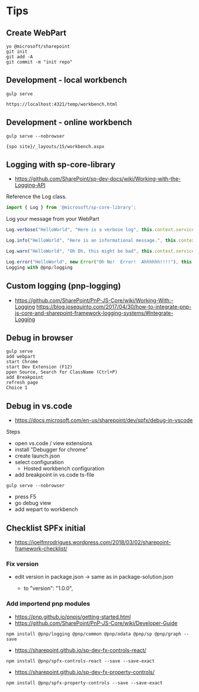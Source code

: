 # Tips

## Create WebPart

```bs
yo @microsoft/sharepoint
git init
git add -A
git commit -m "init repo"
```

## Development - local workbench

```bs
gulp serve

https://localhost:4321/temp/workbench.html
```

## Development - online workbench

```bs
gulp serve --nobrowser

{spo site}/_layouts/15/workbench.aspx
```

## Logging with sp-core-library

- <https://github.com/SharePoint/sp-dev-docs/wiki/Working-with-the-Logging-API>

Reference the Log class.

```ts
import { Log } from '@microsoft/sp-core-library';
```

Log your message from your WebPart

```ts
Log.verbose("HelloWorld", "Here is a verbose log", this.context.serviceScope);

Log.info("HelloWorld", "Here is an informational message.", this.context.serviceScope);

Log.warn("HelloWorld", "Oh Oh, this might be bad", this.context.serviceScope);

Log.error("HelloWorld", new Error("Oh No!  Error!  Ahhhhhh!!!!"), this.context.serviceScope);
Logging with @pnp/logging
```

## Custom logging (pnp-logging)

- <https://github.com/SharePoint/PnP-JS-Core/wiki/Working-With:-Logging>
https://blog.josequinto.com/2017/04/30/how-to-integrate-pnp-js-core-and-sharepoint-framework-logging-systems/#Integrate-Logging

## Debug in browser

```bs
gulp serve
add webpart
start Chrome
start Dev Extension (F12)
ppen Source, Search for ClassName (Ctrl+P)
add Breakpoint
refresh page
Choice 1
```

## Debug in vs.code

- <https://docs.microsoft.com/en-us/sharepoint/dev/spfx/debug-in-vscode>

Steps
* open vs.code / view extensions
* install "Debugger for chrome"
* create launch.json
* select configuration
    * Hosted workbench configuration
* add breakpoint in vs.code ts-file

```bs
gulp serve --nobrowser
```
* press F5
* go debug view
* add wepart to workbench

## Checklist SPFx initial

- <https://joelfmrodrigues.wordpress.com/2018/03/02/sharepoint-framework-checklist/>

### Fix version

* edit version in package.json -> same as in package-solution.json

    * to "version": "1.0.0",

### Add importend pnp modules

- <https://pnp.github.io/pnpjs/getting-started.html>
- <https://github.com/SharePoint/PnP-JS-Core/wiki/Developer-Guide>

```bs
npm install @pnp/logging @pnp/common @pnp/odata @pnp/sp @pnp/graph --save
```

- <https://sharepoint.github.io/sp-dev-fx-controls-react/>

```bs
npm install @pnp/spfx-controls-react --save --save-exact
```

- <https://sharepoint.github.io/sp-dev-fx-property-controls/>

```bs
npm install @pnp/spfx-property-controls --save --save-exact
```

